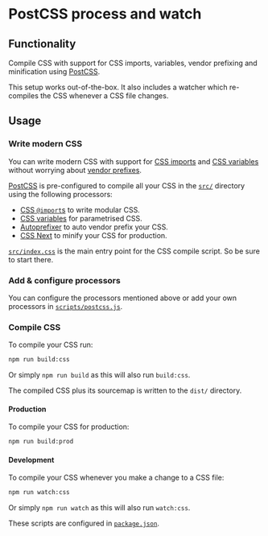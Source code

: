 # PostCSS process and watch

## Functionality

Compile CSS with support for CSS imports, variables, vendor prefixing and minification using [PostCSS](http://postcss.org/).

This setup works out-of-the-box. It also includes a watcher which re-compiles the CSS whenever a CSS file changes.


## Usage

### Write modern CSS

You can write modern CSS with support for [CSS imports](https://developer.mozilla.org/en/docs/Web/CSS/@import) and
[CSS variables](https://developer.mozilla.org/en-US/docs/Web/CSS/Using_CSS_variables) without worrying about
[vendor prefixes](https://developer.mozilla.org/en-US/docs/Glossary/Vendor_Prefix).

[PostCSS](http://postcss.org/) is pre-configured to compile all your CSS in the [`src/`](src/) directory using the
following processors:

* [CSS `@import`s](https://github.com/postcss/postcss-import) to write modular CSS.
* [CSS variables](https://github.com/MadLittleMods/postcss-css-variables) for parametrised CSS.
* [Autoprefixer](https://github.com/postcss/autoprefixer) to auto vendor prefix your CSS.
* [CSS Next](https://github.com/MoOx/postcss-cssnext) to minify your CSS for production.

[`src/index.css`](src/index.css) is the main entry point for the CSS compile script. So be sure to start there.


### Add & configure processors

You can configure the processors mentioned above or add your own processors in [`scripts/postcss.js`](scripts/postcss.js).


### Compile CSS

To compile your CSS run:

```bash
npm run build:css
```

Or simply `npm run build` as this will also run `build:css`.

The compiled CSS plus its sourcemap is written to the `dist/` directory.


#### Production

To compile your CSS for production:

```bash
npm run build:prod
```

#### Development

To compile your CSS whenever you make a change to a CSS file:

```bash
npm run watch:css
```

Or simply `npm run watch` as this will also run `watch:css`.



These scripts are configured in [`package.json`](package.json).




